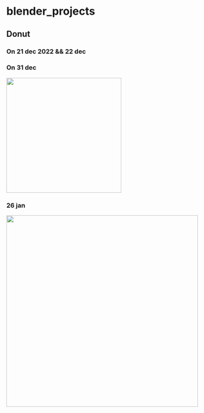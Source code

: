 # blender_projects

## Donut

### On 21 dec 2022 && 22 dec


### On 31 dec
<img src="https://user-images.githubusercontent.com/76255199/210178825-a1d2bcaa-64a4-4938-acbe-63e0271dd7b1.png" height=300>

### 26 jan
<img src="https://user-images.githubusercontent.com/76255199/214999118-a445f97b-2723-4701-861d-50d1b5bcc097.png" height=500>
